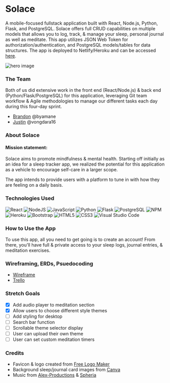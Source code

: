 # Solace

A mobile-focused fullstack application built with React, Node.js, Python, Flask, and PostgreSQL. Solace offers full CRUD capabilities on multiple models that allows you to log, track, & manage your sleep, personal journal as well as meditate. This app utilizes JSON Web Token for authorization/authentication, and PostgreSQL models/tables for data structures. The app is deployed to Netlify/Heroku and can be accessed [here](https://my-solace.netlify.app/). 
 
![hero image]()
 
### The Team
Both of us did extensive work in the front end (React/Node.js) & back end (Python/Flask/PostgreSQL) for this application, leveraging Git team workflow & Agile methodologies to manage our different tasks each day during this four-day sprint.
+ [Brandon](https://github.com/byamane/) @byamane
+ [Justin](https://github.com/vongdara16/) @vongdara16
 
### About Solace
 
#### **Mission statement:**
Solace aims to promote mindfulness & mental health. Starting off initially as an idea for a sleep tracker app, we realized the potential for this application as a vehicle to encourage self-care in a larger scope.
 
The app intends to provide users with a platform to tune in with how they are feeling on a daily basis.
 
### Technologies Used
![React](https://img.shields.io/badge/react-%2320232a.svg?style=for-the-badge&logo=react&logoColor=%2361DAFB)
![NodeJS](https://img.shields.io/badge/node.js-6DA55F?style=for-the-badge&logo=node.js&logoColor=white)
![JavaScript](https://img.shields.io/badge/javascript-%23323330.svg?style=for-the-badge&logo=javascript&logoColor=%23F7DF1E)
![Python](https://img.shields.io/badge/Python-3776AB?style=for-the-badge&logo=python&logoColor=white)
![Flask](https://img.shields.io/badge/Flask-000000?style=for-the-badge&logo=flask&logoColor=white)
![PostgreSQL](https://img.shields.io/badge/PostgreSQL-316192?style=for-the-badge&logo=postgresql&logoColor=white)
![NPM](https://img.shields.io/badge/NPM-%23000000.svg?style=for-the-badge&logo=npm&logoColor=white)
![Heroku](https://img.shields.io/badge/heroku-%23430098.svg?style=for-the-badge&logo=heroku&logoColor=white)
![Bootstrap](https://img.shields.io/badge/bootstrap-%23563D7C.svg?style=for-the-badge&logo=bootstrap&logoColor=white)
![HTML5](https://img.shields.io/badge/html5-%23E34F26.svg?style=for-the-badge&logo=html5&logoColor=white)
![CSS3](https://img.shields.io/badge/css3-%231572B6.svg?style=for-the-badge&logo=css3&logoColor=white)
![Visual Studio Code](https://img.shields.io/badge/Visual%20Studio%20Code-0078d7.svg?style=for-the-badge&logo=visual-studio-code&logoColor=white)
 
### How to Use the App
To use this app, all you need to get going is to create an account! From there, you'll have full & private access to your sleep logs, journal entries, & meditation exercises. 
 
### Wireframing, ERDs, Psuedocoding
+ [Wireframe](https://whimsical.com/unit-4-project-solace-V693ckC9WKEwV6czerjn6g)
+ [Trello](https://trello.com/b/xBlxxm6o/unit-4-project-solace)
 
### Stretch Goals
- [x] Add audio player to meditation section
- [x] Allow users to choose different style themes
- [ ] Add styling for desktop
- [ ] Search bar function
- [ ] Scrollable theme selector display
- [ ] User can upload their own theme
- [ ] User can set custom meditation timers
 
### Credits
+ Favicon & logo created from [Free Logo Maker](https://www.freelogodesign.org/logo-maker)
+ Background sleep/journal card images from [Canva](https://www.canva.com/) 
+ Music from [Alex-Productions](https://www.youtube.com/channel/UCx0_M61F81Nfb-BRXE-SeVA) & [Spheria](https://soundcloud.com/spheriamusic)